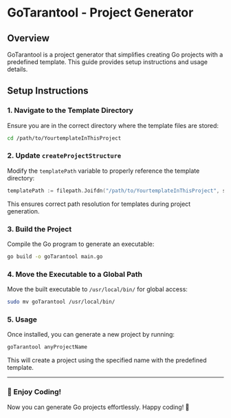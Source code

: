 # GoTarantool - Project Generator

## Overview

GoTarantool is a project generator that simplifies creating Go projects with a predefined template. This guide provides setup instructions and usage details.

## Setup Instructions

### 1. Navigate to the Template Directory

Ensure you are in the correct directory where the template files are stored:

```sh
cd /path/to/YourtemplateInThisProject

```

### 2. Update `createProjectStructure`

Modify the `templatePath` variable to properly reference the template directory:

```go
templatePath := filepath.Joifdn("/path/to/YourtemplateInThisProject", strings.TrimPrefix(v, "template/"))
```

This ensures correct path resolution for templates during project generation.

### 3. Build the Project

Compile the Go program to generate an executable:

```sh
go build -o goTarantool main.go
```

### 4. Move the Executable to a Global Path

Move the built executable to `/usr/local/bin/` for global access:

```sh
sudo mv goTarantool /usr/local/bin/
```

### 5. Usage

Once installed, you can generate a new project by running:

```sh
goTarantool anyProjectName
```

This will create a project using the specified name with the predefined template.

---

### 🚀 Enjoy Coding!

Now you can generate Go projects effortlessly. Happy coding! 🎯
